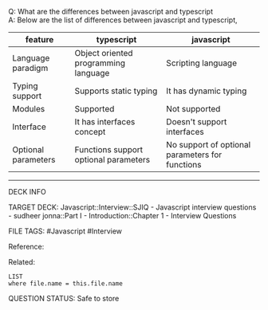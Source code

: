 Q: What are the differences between javascript and typescript  
A: Below are the list of differences between javascript and typescript,

| feature             | typescript                            | javascript                                      |
| ------------------- | ------------------------------------- | ----------------------------------------------- |
| Language paradigm   | Object oriented programming language  | Scripting language                              |
| Typing support      | Supports static typing                | It has dynamic typing                           |
| Modules             | Supported                             | Not supported                                   |
| Interface           | It has interfaces concept             | Doesn't support interfaces                      |
| Optional parameters | Functions support optional parameters | No support of optional parameters for functions |
<!--ID: 1693596700239-->

---

DECK INFO

TARGET DECK: Javascript::Interview::SJIQ - Javascript interview questions - sudheer jonna::Part I - Introduction::Chapter 1 - Interview Questions

FILE TAGS: #Javascript #Interview

Reference:

Related:

```dataview
LIST
where file.name = this.file.name
```

QUESTION STATUS: Safe to store